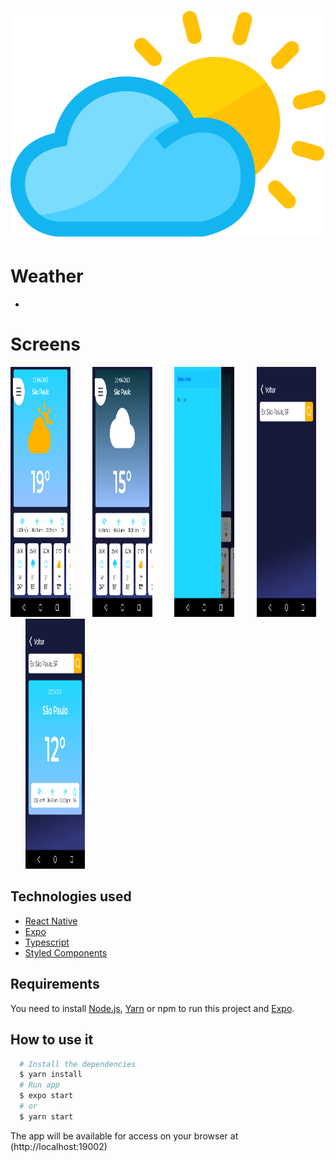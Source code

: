 <h1 align="center">
   <img
        alt="Weather"
        title="Weather"
        src="./src/assets/logo.png"
        width="512"
        height="362"
    />
</h1>

# Weather
  -

# Screens

<p align="left">
<img src="./screens/home-day.png" width="19%" height="400" />
&nbsp; &nbsp; &nbsp; &nbsp;
<img src="./screens/home-night.png" width="19%" height="400" />
&nbsp; &nbsp; &nbsp; &nbsp;
<img src="./screens/menu.png" width="19%" height="400" />
&nbsp; &nbsp; &nbsp; &nbsp;
<img src="./screens/search.png" width="19%" height="400" />
&nbsp; &nbsp; &nbsp; &nbsp;
<img src="./screens/search-result.png" width="19%" height="400" />
</p>

## Technologies used
  - [React Native](https://reactnative.dev)
  - [Expo](https://docs.expo.io)
  - [Typescript](https://www.typescriptlang.org)
  - [Styled Components](https://www.styled-components.com)

## Requirements

You need to install [Node.js](https://nodejs.org), [Yarn](https://yarnpkg.com) or npm to run this project
and [Expo](https://docs.expo.io/).

## How to use it

```bash
  # Install the dependencies
  $ yarn install
  # Run app
  $ expo start
  # or
  $ yarn start
```

The app will be available for access on your browser at (http://localhost:19002)
